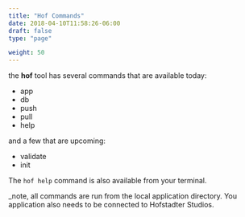 ```yaml
---
title: "Hof Commands"
date: 2018-04-10T11:58:26-06:00
draft: false
type: "page"

weight: 50
---
```


the __hof__ tool has several commands
that are available today:

- app
- db
- push
- pull
- help

and a few that are upcoming:

- validate
- init


The `hof help` command is also available
from your terminal.

_note, all commands are run from
the local application directory.
You application also needs to be
connected to Hofstadter Studios.

